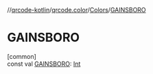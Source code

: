 //[qrcode-kotlin](../../../index.md)/[qrcode.color](../index.md)/[Colors](index.md)/[GAINSBORO](-g-a-i-n-s-b-o-r-o.md)

# GAINSBORO

[common]\
const val [GAINSBORO](-g-a-i-n-s-b-o-r-o.md): [Int](https://kotlinlang.org/api/latest/jvm/stdlib/kotlin-stdlib/kotlin/-int/index.html)
